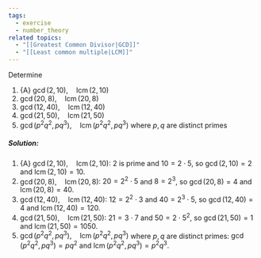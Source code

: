```yaml
---
tags:
  - exercise
  - number_theory
related topics:
  - "[[Greatest Common Divisor|GCD]]"
  - "[[Least common multiple|LCM]]"
---
```

Determine
1. {A} $\gcd(2,10),\quad \operatorname{lcm}(2,10)$
2. $\gcd(20,8),\quad \operatorname{lcm}(20,8)$
3. $\gcd(12,40),\quad \operatorname{lcm}(12,40)$
4. $\gcd(21,50),\quad \operatorname{lcm}(21,50)$
5. $\gcd(p^2q^2,pq^3),\quad \operatorname{lcm}(p^2q^2,pq^3)$ where $p,q$ are distinct primes
##### Solution:
1. {A} $\gcd(2,10),\quad \operatorname{lcm}(2,10)$:
	$2$ is prime and $10=2\cdot 5$, so $\gcd(2,10)=2$ and $\operatorname{lcm}(2,10)=10$.
2. $\gcd(20,8),\quad \operatorname{lcm}(20,8)$:
	$20=2^2\cdot 5$ and $8=2^3$, so $\gcd(20,8)=4$ and $\operatorname{lcm}(20,8)=40$.
3. $\gcd(12,40),\quad \operatorname{lcm}(12,40)$:
	$12=2^2\cdot 3$ and $40=2^3\cdot 5$, so $\gcd(12,40)=4$ and $\operatorname{lcm}(12,40)=120$.
4. $\gcd(21,50),\quad \operatorname{lcm}(21,50)$:
	$21=3\cdot 7$ and $50=2\cdot 5^2$, so $\gcd(21,50)=1$ and $\operatorname{lcm}(21,50)=1050$.
5. $\gcd(p^2q^2,pq^3),\quad \operatorname{lcm}(p^2q^2,pq^3)$ where $p,q$ are distinct primes:
	$\gcd(p^2 q^2, pq^3) = p q^2$ and $\operatorname{lcm}(p^2q^2,pq^3)=p^2q^3$.